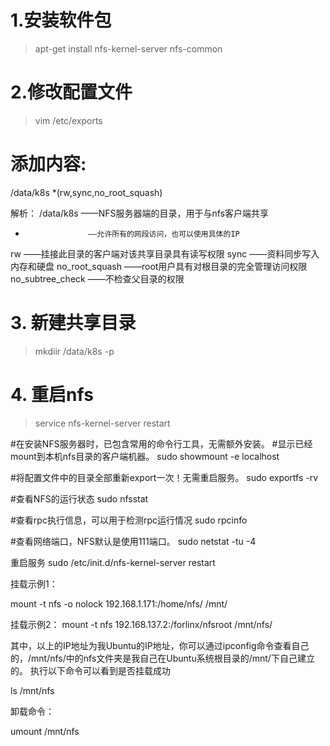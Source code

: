 # 1.安装软件包
> apt-get install nfs-kernel-server nfs-common

# 2.修改配置文件
> vim /etc/exports
> 
# 添加内容:
/data/k8s  *(rw,sync,no_root_squash)

解析：
/data/k8s 			——NFS服务器端的目录，用于与nfs客户端共享
*					——允许所有的网段访问，也可以使用具体的IP
rw					——挂接此目录的客户端对该共享目录具有读写权限
sync				——资料同步写入内存和硬盘
no_root_squash		——root用户具有对根目录的完全管理访问权限
no_subtree_check	——不检查父目录的权限

# 3. 新建共享目录
> mkdiir /data/k8s -p

# 4. 重启nfs
> service nfs-kernel-server restart



#在安装NFS服务器时，已包含常用的命令行工具，无需额外安装。
#显示已经mount到本机nfs目录的客户端机器。
sudo showmount -e localhost

#将配置文件中的目录全部重新export一次！无需重启服务。
sudo exportfs -rv

#查看NFS的运行状态
sudo nfsstat

#查看rpc执行信息，可以用于检测rpc运行情况
sudo rpcinfo

#查看网络端口，NFS默认是使用111端口。
sudo netstat -tu -4

重启服务
sudo /etc/init.d/nfs-kernel-server restart

挂载示例1：

mount -t nfs -o nolock 192.168.1.171:/home/nfs/ /mnt/

挂载示例2：
mount -t nfs 192.168.137.2:/forlinx/nfsroot /mnt/nfs/

其中，以上的IP地址为我Ubuntu的IP地址，你可以通过ipconfig命令查看自己的，/mnt/nfs/中的nfs文件夹是我自己在Ubuntu系统根目录的/mnt/下自己建立的。
执行以下命令可以看到是否挂载成功

ls  /mnt/nfs

卸载命令：

umount /mnt/nfs
